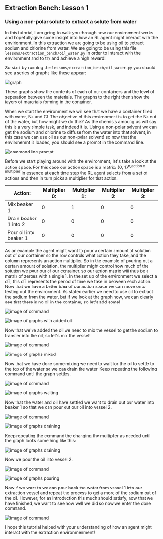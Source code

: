 ## Extraction Bench: Lesson 1
### Using a non-polar solute to extract a solute from water

In this tutorial, I am going to walk you through how our environment works and hopefully give some insight into how an
RL agent might interact with the envirionment. In this extraction we are going to be using oil to extract sodium and
chlorine from water. We are going to be using this file `lessons/extraction_bench/oil_water.py` in order to interact
with the environment and to try and achieve a high reward!

So start by running the `lessons/extraction_bench/oil_water.py` you should see a series of graphs like these appear:

![graph](../../sample_figures/tutorial/oil_and_water_0.png)

These graphs show the contents of each of our containers and the level of seperation between the materials. The graphs
to the right then show the layers of materials forming in the container.

When we start the environment we will see that we have a container filled with water, Na and Cl. The objective of this
environment is to get the Na out of the water, but how might we do this? As the chemists amoung us will say this is a
very simple task, and indeed it is. Using a non-polar solvent we can get the sodium and chlorine to diffuse from the
water into that solvent, in this case we can use oil as our non-polar solvent! so now that the environemnt is loaded,
you should see a prompt in the command line. 

![command line prompt](../../sample_figures/tutorial/oil_water_console_0.png)

Before we start playing around with the environment, let's take a look at
the action space. For this case our action space is a matrix: {0, 1}<sup>n_action x multiplier</sup> in essence at each
time step the RL agent selects from a set of actions and then in turn picks a multiplier for that action. 

| Action:                | Multiplier 0: | Multiplier 1: | Multiplier 2: | Multiplier 3: |
|------------------------|---------------|---------------|---------------|---------------|
| Mix beaker 1           | 0             | 1             | 0             | 0             |
| Drain beaker 1 into 2  | 0             | 0             | 0             | 0             |
| Pour oil into beaker 1 | 0             | 0             | 0             | 0             |

As an example the agent might want to pour a certain amount of solution out of our container so the row controls what action they take,
and the column represents an action multiplier. So in the example of pouring out a certain amount of solution, the
multiplier might control how much of the solution we pour out of our container. so our action matrix will thus be a
matrix of zeroes with a single 1. In the set up of the environment we select a dT, this dT represents the period of time
we take in between each action. Now that we have a better idea of our action space we can move onto testing out the
environment. As stated earlier we need to use oil to extract the sodium from the water, but if we look at the graph now,
we can clearly see that there is no oil in the container, so let's add some!

![image of command](../../sample_figures/tutorial/oil_water_console_1.png)

![image of graphs with added oil](../../sample_figures/tutorial/oil_and_water_1.png)

Now that we've added the oil we need to mix the vessel to get the sodium to transfer into the oil, so let's mix the
vessel!

![image of command](../../sample_figures/tutorial/oil_water_console_2.png)

![image of graphs mixed](../../sample_figures/tutorial/oil_and_water_2.png)

Now that we have done some mixing we need to wait for the oil to settle to the top of the water so we can drain the
water. Keep repeating the following command until the graph settles.

![image of command](../../sample_figures/tutorial/oil_water_console_3.png)

![image of graphs waiting ](../../sample_figures/tutorial/oil_and_water_3.png)

Now that the water and oil have settled we want to drain out our water into beaker 1 so that we can pour out our oil
into vessel 2.

![image of command](../../sample_figures/tutorial/oil_water_console_4.png)

![image of graphs draining](../../sample_figures/tutorial/oil_water_4.png)

Keep repeating the command the changing the multiplier as needed until the graph looks something like this:

![image of graphs draining](../../sample_figures/tutorial/oil_water_5.png)

Now we pour the oil into vessel 2.

![image of command](../../sample_figures/tutorial/oil_water_console_5.png)

![image of graphs pouring](../../sample_figures/tutorial/oil_water_6.png)

Now if we want to we can pour back the water from vessel 1 into our extraction vessel and repeat the process to get a
more of the sodium out of the oil. However, for an introduction this much should satisfy, now that we have finished,
we want to see how well we did so now we enter the done command.

![image of command](../../sample_figures/tutorial/oil_water_console_7.png)

I hope this tutorial helped with your understanding of how an agent might interact with the extraction environmenment!